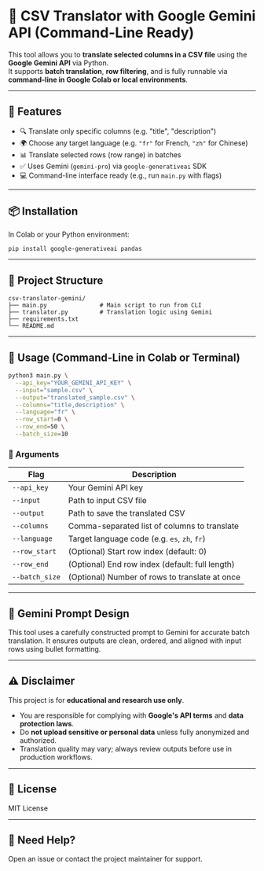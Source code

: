 # 📄 CSV Translator with Google Gemini API (Command-Line Ready)

This tool allows you to **translate selected columns in a CSV file** using the **Google Gemini API** via Python.  
It supports **batch translation**, **row filtering**, and is fully runnable via **command-line in Google Colab or local environments**.

---

## 🚀 Features

- 🔍 Translate only specific columns (e.g. "title", "description")
- 🌍 Choose any target language (e.g. `"fr"` for French, `"zh"` for Chinese)
- 📊 Translate selected rows (row range) in batches
- ✅ Uses Gemini (`gemini-pro`) via `google-generativeai` SDK
- 💻 Command-line interface ready (e.g., run `main.py` with flags)

---

## 📦 Installation

In Colab or your Python environment:

```bash
pip install google-generativeai pandas
````

---

## 📁 Project Structure

```
csv-translator-gemini/
├── main.py               # Main script to run from CLI
├── translator.py         # Translation logic using Gemini
├── requirements.txt
└── README.md
```

---

## 🔧 Usage (Command-Line in Colab or Terminal)

```bash
python3 main.py \
  --api_key="YOUR_GEMINI_API_KEY" \
  --input="sample.csv" \
  --output="translated_sample.csv" \
  --columns="title,description" \
  --language="fr" \
  --row_start=0 \
  --row_end=50 \
  --batch_size=10
```

### 🔑 Arguments

| Flag           | Description                                     |
| -------------- | ----------------------------------------------- |
| `--api_key`    | Your Gemini API key                             |
| `--input`      | Path to input CSV file                          |
| `--output`     | Path to save the translated CSV                 |
| `--columns`    | Comma-separated list of columns to translate    |
| `--language`   | Target language code (e.g. `es`, `zh`, `fr`)    |
| `--row_start`  | (Optional) Start row index (default: 0)         |
| `--row_end`    | (Optional) End row index (default: full length) |
| `--batch_size` | (Optional) Number of rows to translate at once  |

---

## 🧠 Gemini Prompt Design

This tool uses a carefully constructed prompt to Gemini for accurate batch translation.
It ensures outputs are clean, ordered, and aligned with input rows using bullet formatting.

---

## ⚠️ Disclaimer

This project is for **educational and research use only**.

* You are responsible for complying with **Google's API terms** and **data protection laws**.
* Do **not upload sensitive or personal data** unless fully anonymized and authorized.
* Translation quality may vary; always review outputs before use in production workflows.

---

## 📄 License

MIT License

---

## 🙋 Need Help?

Open an issue or contact the project maintainer for support.

